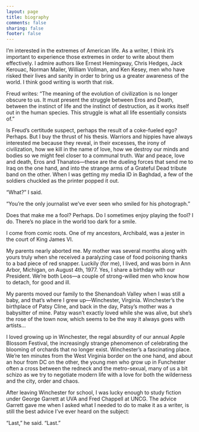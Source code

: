 ```yaml
---
layout: page
title: biography
comments: false
sharing: false
footer: false
---
```


I’m interested in the extremes of American life.   As a writer, I think it’s important to experience those extremes in order to write about them effectively.  I admire authors like Ernest Hemingway, Chris Hedges, Jack Kerouac, Norman Mailer, William Vollman, and Ken Kesey, men who have risked their lives and sanity in order to bring us a greater awareness of the world.  I think good writing is worth that risk.

Freud writes:  “The meaning of the evolution of civilization is no longer obscure to us.  It must present the struggle between Eros and Death, between the instinct of life and the instinct of destruction, as it works itself out in the human species.  This struggle is what all life essentially consists of.”

Is Freud’s certitude suspect, perhaps the result of a coke-fueled ego?  Perhaps.  But I buy the thrust of his thesis.  Warriors and hippies have always interested me because they reveal, in their excesses, the irony of civilization, how we kill in the name of love, how we destroy our minds and bodies so we might feel closer to a communal truth.  War and peace, love and death, Eros and Thanatos—these are the dueling forces that send me to Iraq on the one hand, and into the strange arms of a Grateful Dead tribute band on the other.  When I was getting my media ID in Baghdad, a few of the soldiers chuckled as the printer popped it out.

“What?” I said.

“You’re the only journalist we’ve ever seen who smiled for his photograph.”

Does that make me a fool?  Perhaps.  Do I sometimes enjoy playing the fool?  I do.  There’s no place in the world too dark for a smile.

I come from comic roots.  One of my ancestors, Archibald, was a jester in the court of King James VI.

My parents nearly aborted me.  My mother was several months along with yours truly when she received a paralyzing case of food poisoning thanks to a bad piece of red snapper.  Luckily (for me), I lived, and was born in Ann Arbor, Michigan, on August 4th, 1977.  Yes, I share a birthday with our President.  We’re both Leos—a couple of strong-willed men who know how to detach, for good and ill.

My parents moved our family to the Shenandoah Valley when I was still a baby, and that’s where I grew up—Winchester, Virginia.  Winchester’s the birthplace of Patsy Cline, and back in the day, Patsy’s mother was a babysitter of mine.  Patsy wasn’t exactly loved while she was alive, but she’s the rose of the town now, which seems to be the way it always goes with artists…

I loved growing up in Winchester, the regal absurdity of our annual Apple Blossom Festival, the increasingly strange phenomenon of celebrating the blooming of orchards that no longer exist.  Winchester’s a fascinating place.  We’re ten minutes from the West Virginia border on the one hand, and about an hour from DC on the other, the young men who grow up in Funchester often a cross between the redneck and the metro-sexual, many of us a bit schizo as we try to negotiate modern life with a love for both the wilderness and the city, order and chaos.

After leaving Winchester for school, I was lucky enough to study fiction under George Garrett at UVA and Fred Chappell at UNCG.  The advice Garrett gave me when I asked what I needed to do to make it as a writer, is still the best advice I’ve ever heard on the subject:

“Last,” he said.  “Last.”
